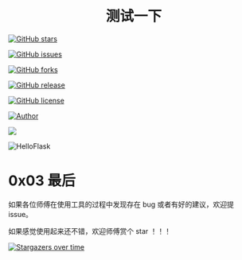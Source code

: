 <h1 align="center">测试一下</h1>

[![GitHub stars](https://img.shields.io/github/stars/id88/HelloFlask)](https://github.com/id88/HelloFlask/stargazers) 

[![GitHub issues](https://img.shields.io/github/issues/id88/HelloFlask)](https://github.com/id88/HelloFlask/issues) 

[![GitHub forks](https://img.shields.io/github/forks/id88/HelloFlask)](https://github.com/id88/HelloFlask/network/members)

[![GitHub release](https://img.shields.io/github/release/id88/HelloFlask)](https://github.com/id88/HelloFlask/releases) 

[![GitHub license](https://img.shields.io/github/license/id88/HelloFlask)](https://github.com/id88/HelloFlask/blob/master/LICENSE)

[![Author](https://img.shields.io/badge/author-id88-blueviolet)](https://github.com/id88) 

![](https://img.shields.io/github/v/tag/id88/HelloFlask?label=%E7%89%88%E6%9C%AC)



![HelloFlask](https://socialify.git.ci/id88/HelloFlask/image?description=1&font=Inter&forks=1&issues=1&logo=https%3A%2F%2Favatars.githubusercontent.com%2Fu%2F23470996%3Fv%3D4&pattern=Circuit%20Board&pulls=1&stargazers=1&theme=Dark)



# 0x03 最后

如果各位师傅在使用工具的过程中发现存在 bug 或者有好的建议，欢迎提 issue。

如果感觉使用起来还不错，欢迎师傅赏个 star ！！！

[![Stargazers over time](https://starchart.cc/id88/HelloFlask.svg)](https://starchart.cc/id88/HelloFlask)

